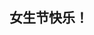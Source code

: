 ## 女生节快乐！

<html>
<head>
<title>随机显示文字</title>
<style>
#text {
border: 1px solid #FA9150;
width: 300px;
background: #FEF1E9;
color: #000000;
line-height: 50px;
text-align: center;
font-size: 14px;
font-weight: bold;
}
</style>
<script>
function content() {
var butong_net = new Array('大家好，我是马鹿野郎','国庆节快乐','不停的好奇，不停的学习','公众号野鹿志','我是个野路子','我喜欢大幂幂','这是一个测试'); 
var butong_net2 = Math.floor(Math.random() * butong_net.length); 
var text = document.getElementById("text");
text.firstChild.nodeValue = butong_net[butong_net2];
}
window.onload = content;
</script>
</head>
<body>
</body>
</html>
